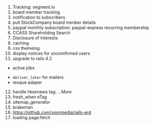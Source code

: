 1. Tracking: segment.io
2. board member tracking
3. notification to subscribers
4. pull StockCompany board menber details
5. paypal monthly subscription: paypal-express recurring membership
6. CCASS Shareholding Search
7. Disclosure of Interests
8. caching
9. css themeing
10. display notices for uncomfirmed users
11. upgrade to rails 4.2
 * active jobs
  - `deliver_later` for mailers
  - resque adaper
12. handle hkexnews tag: ...More
13. fresh_when eTag
14. sitemap_generator
15. brakeman
16. https://github.com/voormedia/rails-erd
17. loading page:fetch
